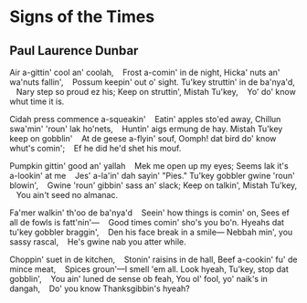 # Signs of the Times
## Paul Laurence Dunbar
Air a-gittin' cool an' coolah,
   Frost a-comin' in de night,
Hicka' nuts an' wa'nuts fallin',
   Possum keepin' out o' sight.
Tu'key struttin' in de ba'nya'd,
   Nary step so proud ez his;
Keep on struttin', Mistah Tu'key,
   Yo' do' know whut time it is.

Cidah press commence a-squeakin'
   Eatin' apples sto'ed away,
Chillun swa'min' 'roun' lak ho'nets,
   Huntin' aigs ermung de hay.
Mistah Tu'key keep on gobblin'
   At de geese a-flyin' souf,
Oomph! dat bird do' know whut's comin';
   Ef he did he'd shet his mouf.

Pumpkin gittin' good an' yallah
   Mek me open up my eyes;
Seems lak it's a-lookin' at me
   Jes' a-la'in' dah sayin' "Pies."
Tu'key gobbler gwine 'roun' blowin',
   Gwine 'roun' gibbin' sass an' slack;
Keep on talkin', Mistah Tu'key,
   You ain't seed no almanac.

Fa'mer walkin' th'oo de ba'nya'd
   Seein' how things is comin' on,
Sees ef all de fowls is fatt'nin'—
   Good times comin' sho's you bo'n.
Hyeahs dat tu'key gobbler braggin',
   Den his face break in a smile—
Nebbah min', you sassy rascal,
   He's gwine nab you atter while.

Choppin' suet in de kitchen,
   Stonin' raisins in de hall,
Beef a-cookin' fu' de mince meat,
   Spices groun'—I smell 'em all.
Look hyeah, Tu'key, stop dat gobblin',
   You ain' luned de sense ob feah,
You ol' fool, yo' naik's in dangah,
   Do' you know Thanksgibbin's hyeah?